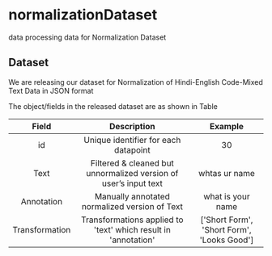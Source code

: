 # normalizationDataset
data processing data for Normalization Dataset

## Dataset

We are releasing our dataset for Normalization of Hindi-English Code-Mixed Text Data in JSON format

The object/fields in the released dataset are as shown in Table

| Field  | Description | Example |
| :----: |:-----------:| :-----: |
| id     | Unique identifier for each datapoint | 30 |
| Text   | Filtered & cleaned but unnormalized version of user’s input text | whtas ur name |
| Annotation | Manually annotated normalized version of Text | what is your name |
| Transformation | Transformations applied to 'text' which result in 'annotation' | ['Short Form', 'Short Form', 'Looks Good'] |
